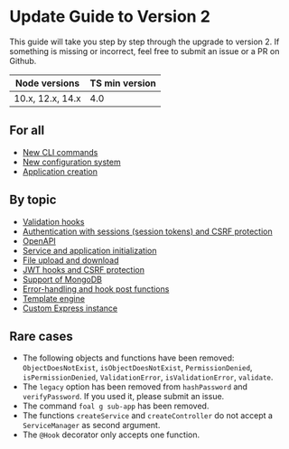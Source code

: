 # Update Guide to Version 2

This guide will take you step by step through the upgrade to version 2. If something is missing or incorrect, feel free to submit an issue or a PR on Github.

| Node versions | TS min version |
| --- | --- |
| 10.x, 12.x, 14.x | 4.0 |

## For all

- [New CLI commands](./cli-commands.md)
- [New configuration system](./config-system.md)
- [Application creation](./application-creation.md)

## By topic

- [Validation hooks](./validation-hooks.md)
- [Authentication with sessions (session tokens) and CSRF protection]()
- [OpenAPI](./openapi.md)
- [Service and application initialization](./service-and-app-initialization.md)
- [File upload and download](./file-upload-and-download.md)
- [JWT hooks and CSRF protection](./jwt-and-csrf.md)
- [Support of MongoDB](./mongodb.md)
- [Error-handling and hook post functions]()
- [Template engine](./template-engine.md)
- [Custom Express instance](./custom-express-instance.md)

## Rare cases

- The following objects and functions have been removed: `ObjectDoesNotExist`, `isObjectDoesNotExist`, `PermissionDenied`, `isPermissionDenied`, `ValidationError`, `isValidationError`, `validate`.
- The `legacy` option has been removed from `hashPassword` and `verifyPassword`. If you used it, please submit an issue.
- The command `foal g sub-app` has been removed.
- The functions `createService` and `createController` do not accept a `ServiceManager` as second argument.
- The `@Hook` decorator only accepts one function.